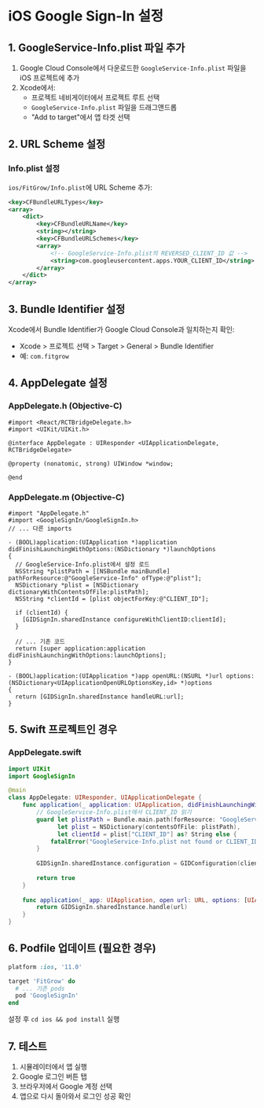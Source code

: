 # iOS Google Sign-In 설정

## 1. GoogleService-Info.plist 파일 추가

1. Google Cloud Console에서 다운로드한 `GoogleService-Info.plist` 파일을 iOS 프로젝트에 추가
2. Xcode에서:
   - 프로젝트 네비게이터에서 프로젝트 루트 선택
   - `GoogleService-Info.plist` 파일을 드래그앤드롭
   - "Add to target"에서 앱 타겟 선택

## 2. URL Scheme 설정

### Info.plist 설정
`ios/FitGrow/Info.plist`에 URL Scheme 추가:

```xml
<key>CFBundleURLTypes</key>
<array>
    <dict>
        <key>CFBundleURLName</key>
        <string></string>
        <key>CFBundleURLSchemes</key>
        <array>
            <!-- GoogleService-Info.plist의 REVERSED_CLIENT_ID 값 -->
            <string>com.googleusercontent.apps.YOUR_CLIENT_ID</string>
        </array>
    </dict>
</array>
```

## 3. Bundle Identifier 설정

Xcode에서 Bundle Identifier가 Google Cloud Console과 일치하는지 확인:
- Xcode > 프로젝트 선택 > Target > General > Bundle Identifier
- 예: `com.fitgrow`

## 4. AppDelegate 설정

### AppDelegate.h (Objective-C)
```objc
#import <React/RCTBridgeDelegate.h>
#import <UIKit/UIKit.h>

@interface AppDelegate : UIResponder <UIApplicationDelegate, RCTBridgeDelegate>

@property (nonatomic, strong) UIWindow *window;

@end
```

### AppDelegate.m (Objective-C)
```objc
#import "AppDelegate.h"
#import <GoogleSignIn/GoogleSignIn.h>
// ... 다른 imports

- (BOOL)application:(UIApplication *)application didFinishLaunchingWithOptions:(NSDictionary *)launchOptions
{
  // GoogleService-Info.plist에서 설정 로드
  NSString *plistPath = [[NSBundle mainBundle] pathForResource:@"GoogleService-Info" ofType:@"plist"];
  NSDictionary *plist = [NSDictionary dictionaryWithContentsOfFile:plistPath];
  NSString *clientId = [plist objectForKey:@"CLIENT_ID"];
  
  if (clientId) {
    [GIDSignIn.sharedInstance configureWithClientID:clientId];
  }
  
  // ... 기존 코드
  return [super application:application didFinishLaunchingWithOptions:launchOptions];
}

- (BOOL)application:(UIApplication *)app openURL:(NSURL *)url options:(NSDictionary<UIApplicationOpenURLOptionsKey,id> *)options
{
  return [GIDSignIn.sharedInstance handleURL:url];
}
```

## 5. Swift 프로젝트인 경우

### AppDelegate.swift
```swift
import UIKit
import GoogleSignIn

@main
class AppDelegate: UIResponder, UIApplicationDelegate {
    func application(_ application: UIApplication, didFinishLaunchingWithOptions launchOptions: [UIApplication.LaunchOptionsKey: Any]?) -> Bool {
        // GoogleService-Info.plist에서 CLIENT_ID 읽기
        guard let plistPath = Bundle.main.path(forResource: "GoogleService-Info", ofType: "plist"),
              let plist = NSDictionary(contentsOfFile: plistPath),
              let clientId = plist["CLIENT_ID"] as? String else {
            fatalError("GoogleService-Info.plist not found or CLIENT_ID missing")
        }
        
        GIDSignIn.sharedInstance.configuration = GIDConfiguration(clientID: clientId)
        
        return true
    }
    
    func application(_ app: UIApplication, open url: URL, options: [UIApplication.OpenURLOptionsKey : Any] = [:]) -> Bool {
        return GIDSignIn.sharedInstance.handle(url)
    }
}
```

## 6. Podfile 업데이트 (필요한 경우)

```ruby
platform :ios, '11.0'

target 'FitGrow' do
  # ... 기존 pods
  pod 'GoogleSignIn'
end
```

설정 후 `cd ios && pod install` 실행

## 7. 테스트

1. 시뮬레이터에서 앱 실행
2. Google 로그인 버튼 탭
3. 브라우저에서 Google 계정 선택
4. 앱으로 다시 돌아와서 로그인 성공 확인